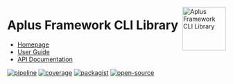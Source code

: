 <a href="https://gitlab.com/aplus-framework/libraries/cli"><img src="https://gitlab.com/aplus-framework/libraries/cli/-/raw/master/guide/image.png" alt="Aplus Framework CLI Library" align="right" width="100"></a>

# Aplus Framework CLI Library

- [Homepage](https://aplus-framework.com/packages/cli)
- [User Guide](https://docs.aplus-framework.com/guides/libraries/cli/index.html)
- [API Documentation](https://docs.aplus-framework.com/packages/cli.html)

[![pipeline](https://gitlab.com/aplus-framework/libraries/cli/badges/master/pipeline.svg)](https://gitlab.com/aplus-framework/libraries/cli/-/pipelines?scope=branches)
[![coverage](https://gitlab.com/aplus-framework/libraries/cli/badges/master/coverage.svg?job=test:php)](https://aplus-framework.gitlab.io/libraries/cli/coverage/)
[![packagist](https://img.shields.io/packagist/v/aplus/cli)](https://packagist.org/packages/aplus/cli)
[![open-source](https://img.shields.io/badge/open--source-sponsor-magenta)](https://aplus-framework.com/sponsor)
